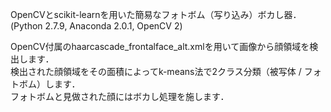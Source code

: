 OpenCVとscikit-learnを用いた簡易なフォトボム（写り込み）ボカし器．(Python 2.7.9, Anaconda 2.0.1, OpenCV 2)

OpenCV付属のhaarcascade_frontalface_alt.xmlを用いて画像から顔領域を検出します．  
検出された顔領域をその面積によってk-means法で2クラス分類（被写体 / フォトボム）します．  
フォトボムと見做された顔にはボカし処理を施します．
